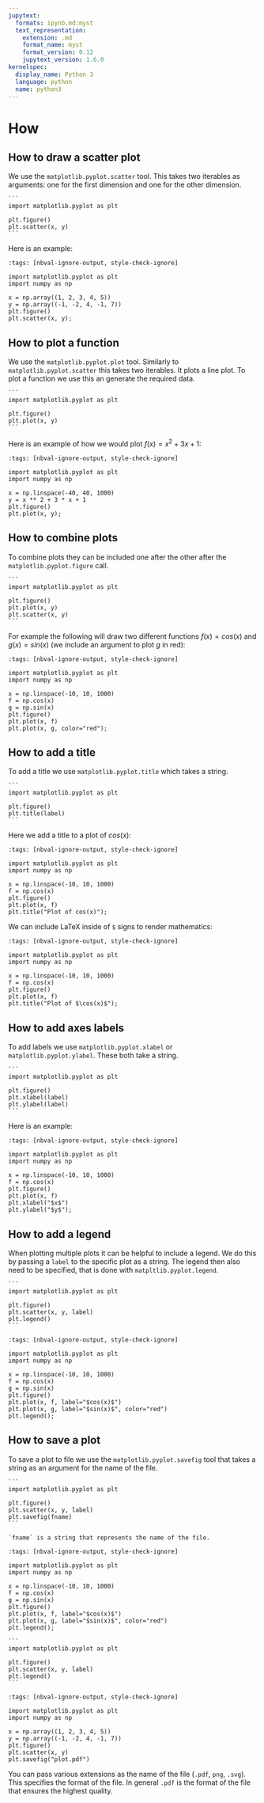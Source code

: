 ```yaml
---
jupytext:
  formats: ipynb,md:myst
  text_representation:
    extension: .md
    format_name: myst
    format_version: 0.12
    jupytext_version: 1.6.0
kernelspec:
  display_name: Python 3
  language: python
  name: python3
---
```


# How

## How to draw a scatter plot

We use the `matplotlib.pyplot.scatter` tool. This takes two iterables as
arguments: one for the first dimension and one for the other dimension.

````{tip}
```
import matplotlib.pyplot as plt

plt.figure()
plt.scatter(x, y)
```
````

Here is an example:

```{code-cell} ipython3
:tags: [nbval-ignore-output, style-check-ignore]

import matplotlib.pyplot as plt
import numpy as np

x = np.array((1, 2, 3, 4, 5))
y = np.array((-1, -2, 4, -1, 7))
plt.figure()
plt.scatter(x, y);
```

## How to plot a function

We use the `matplotlib.pyplot.plot` tool. Similarly to
`matplotlib.pyplot.scatter` this takes two iterables. It plots a line plot. To
plot a function we use this an generate the required data.

````{tip}
```
import matplotlib.pyplot as plt

plt.figure()
plt.plot(x, y)
```
````

Here is an example of how we would plot $f(x)=x ^ 2 + 3x + 1$:

```{code-cell} ipython3
:tags: [nbval-ignore-output, style-check-ignore]

import matplotlib.pyplot as plt
import numpy as np

x = np.linspace(-40, 40, 1000)
y = x ** 2 + 3 * x + 1
plt.figure()
plt.plot(x, y);
```

## How to combine plots

To combine plots they can be included one after the other after the
`matplotlib.pyplot.figure` call.

````{tip}
```
import matplotlib.pyplot as plt

plt.figure()
plt.plot(x, y)
plt.scatter(x, y)
```
````

For example the following will draw two different functions $f(x) = cos(x)$ and
$g(x)=sin(x)$ (we include an argument to plot $g$ in red):

```{code-cell} ipython3
:tags: [nbval-ignore-output, style-check-ignore]

import matplotlib.pyplot as plt
import numpy as np

x = np.linspace(-10, 10, 1000)
f = np.cos(x)
g = np.sin(x)
plt.figure()
plt.plot(x, f)
plt.plot(x, g, color="red");
```

## How to add a title

To add a title we use `matplotlib.pyplot.title` which takes a string.

````{tip}
```
import matplotlib.pyplot as plt

plt.figure()
plt.title(label)
```
````

Here we add a title to a plot of $cos(x)$:

```{code-cell} ipython3
:tags: [nbval-ignore-output, style-check-ignore]

import matplotlib.pyplot as plt
import numpy as np

x = np.linspace(-10, 10, 1000)
f = np.cos(x)
plt.figure()
plt.plot(x, f)
plt.title("Plot of cos(x)");
```

We can include LaTeX inside of `$` signs to render mathematics:

```{code-cell} ipython3
:tags: [nbval-ignore-output, style-check-ignore]

import matplotlib.pyplot as plt
import numpy as np

x = np.linspace(-10, 10, 1000)
f = np.cos(x)
plt.figure()
plt.plot(x, f)
plt.title("Plot of $\cos(x)$");
```

## How to add axes labels

To add labels we use `matplotlib.pyplot.xlabel` or `matplotlib.pyplot.ylabel`.
These both take a string.

````{tip}
```
import matplotlib.pyplot as plt

plt.figure()
plt.xlabel(label)
plt.ylabel(label)
```
````

Here is an example:

```{code-cell} ipython3
:tags: [nbval-ignore-output, style-check-ignore]

import matplotlib.pyplot as plt
import numpy as np

x = np.linspace(-10, 10, 1000)
f = np.cos(x)
plt.figure()
plt.plot(x, f)
plt.xlabel("$x$")
plt.ylabel("$y$");
```

## How to add a legend

When plotting multiple plots it can be helpful to include a legend. We do this
by passing a `label` to the specific plot as a string. The legend then also need
to be specified, that is done with `matpltlib.pyplot.legend`.

````{tip}
```
import matplotlib.pyplot as plt

plt.figure()
plt.scatter(x, y, label)
plt.legend()
```
````

```{code-cell} ipython3
:tags: [nbval-ignore-output, style-check-ignore]

import matplotlib.pyplot as plt
import numpy as np

x = np.linspace(-10, 10, 1000)
f = np.cos(x)
g = np.sin(x)
plt.figure()
plt.plot(x, f, label="$cos(x)$")
plt.plot(x, g, label="$sin(x)$", color="red")
plt.legend();
```

## How to save a plot

To save a plot to file we use the `matplotlib.pyplot.savefig` tool that takes a
string as an argument for the name of the file.

````{tip}
```
import matplotlib.pyplot as plt

plt.figure()
plt.scatter(x, y, label)
plt.savefig(fname)
```

`fname` is a string that represents the name of the file.
````

```{code-cell} ipython3
:tags: [nbval-ignore-output, style-check-ignore]

import matplotlib.pyplot as plt
import numpy as np

x = np.linspace(-10, 10, 1000)
f = np.cos(x)
g = np.sin(x)
plt.figure()
plt.plot(x, f, label="$cos(x)$")
plt.plot(x, g, label="$sin(x)$", color="red")
plt.legend();
```

````{tip}
```
import matplotlib.pyplot as plt

plt.figure()
plt.scatter(x, y, label)
plt.legend()
```
````

```{code-cell} ipython3
:tags: [nbval-ignore-output, style-check-ignore]

import matplotlib.pyplot as plt
import numpy as np

x = np.array((1, 2, 3, 4, 5))
y = np.array((-1, -2, 4, -1, 7))
plt.figure()
plt.scatter(x, y)
plt.savefig("plot.pdf")
```

You can pass various extensions as the name of the file (`.pdf`, `png`, `.svg`).
This specifies the format of the file. In general `.pdf` is the format of the
file that ensures the highest quality.
